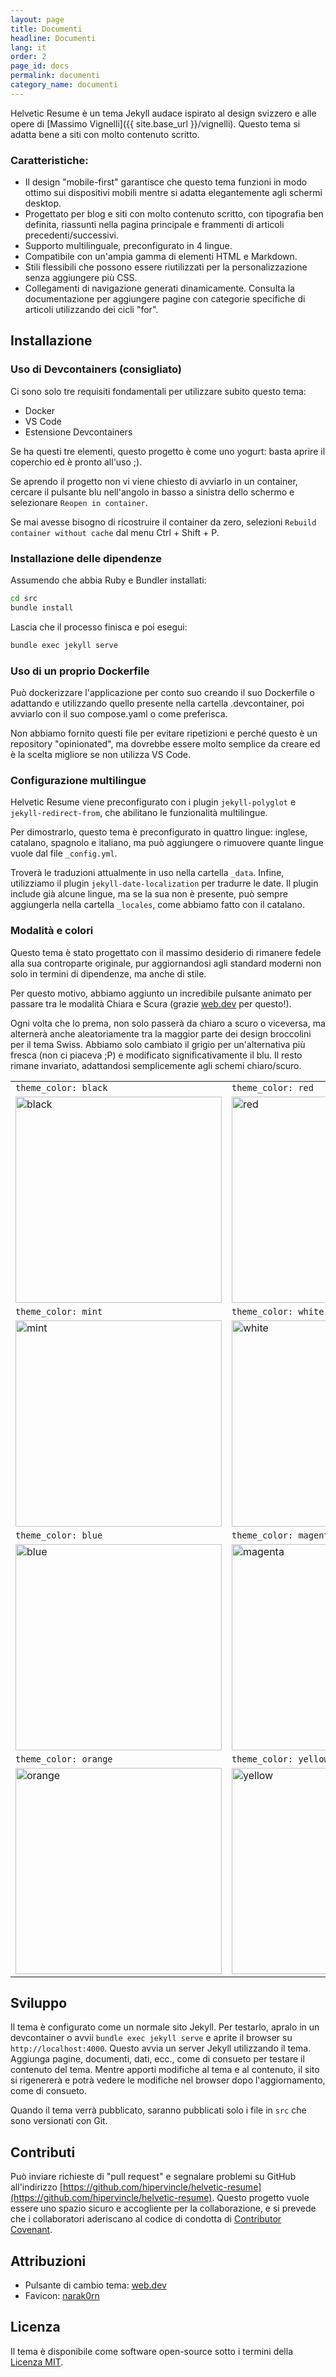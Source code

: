 ```yaml
---
layout: page
title: Documenti
headline: Documenti
lang: it
order: 2
page_id: docs
permalink: documenti
category_name: documenti
---
```


Helvetic Resume è un tema Jekyll audace ispirato al design svizzero e alle opere di [Massimo Vignelli]({{ site.base_url }}/vignelli). Questo tema si adatta bene a siti con molto contenuto scritto.

### Caratteristiche:
* Il design "mobile-first" garantisce che questo tema funzioni in modo ottimo sui dispositivi mobili mentre si adatta elegantemente agli schermi desktop.
* Progettato per blog e siti con molto contenuto scritto, con tipografia ben definita, riassunti nella pagina principale e frammenti di articoli precedenti/successivi.
* Supporto multilinguale, preconfigurato in 4 lingue.
* Compatibile con un'ampia gamma di elementi HTML e Markdown.
* Stili flessibili che possono essere riutilizzati per la personalizzazione senza aggiungere più CSS.
* Collegamenti di navigazione generati dinamicamente. Consulta la documentazione per aggiungere pagine con categorie specifiche di articoli utilizzando dei cicli "for".

## Installazione

### Uso di Devcontainers (consigliato)
Ci sono solo tre requisiti fondamentali per utilizzare subito questo tema:
- Docker
- VS Code
- Estensione Devcontainers

Se ha questi tre elementi, questo progetto è come uno yogurt: basta aprire il coperchio ed è pronto all'uso ;).

Se aprendo il progetto non vi viene chiesto di avviarlo in un container, cercare il pulsante blu nell'angolo in basso a sinistra dello schermo e selezionare `Reopen in container`.

Se mai avesse bisogno di ricostruire il container da zero, selezioni `Rebuild container without cache` dal menu Ctrl + Shift + P.

### Installazione delle dipendenze
Assumendo che abbia Ruby e Bundler installati:

```bash
cd src
bundle install
````
Lascia che il processo finisca e poi esegui:

```bash
bundle exec jekyll serve
```

### Uso di un proprio Dockerfile
Può dockerizzare l'applicazione per conto suo creando il suo Dockerfile o adattando e utilizzando quello presente nella cartella .devcontainer, poi avviarlo con il suo compose.yaml o come preferisca.

Non abbiamo fornito questi file per evitare ripetizioni e perché questo è un repository "opinionated", ma dovrebbe essere molto semplice da creare ed è la scelta migliore se non utilizza VS Code.

### Configurazione multilingue
Helvetic Resume viene preconfigurato con i plugin `jekyll-polyglot` e `jekyll-redirect-from`, che abilitano le funzionalità multilingue.

Per dimostrarlo, questo tema è preconfigurato in quattro lingue: inglese, catalano, spagnolo e italiano, ma può aggiungere o rimuovere quante lingue vuole dal file `_config.yml`.

Troverà le traduzioni attualmente in uso nella cartella `_data`. Infine, utilizziamo il plugin `jekyll-date-localization` per tradurre le date. Il plugin include già alcune lingue, ma se la sua non è presente, può sempre aggiungerla nella cartella `_locales`, come abbiamo fatto con il catalano.

### Modalità e colori
Questo tema è stato progettato con il massimo desiderio di rimanere fedele alla sua controparte originale, pur aggiornandosi agli standard moderni non solo in termini di dipendenze, ma anche di stile.

Per questo motivo, abbiamo aggiunto un incredibile pulsante animato per passare tra le modalità Chiara e Scura (grazie [web.dev](https://web.dev/patterns/theming/theme-switch) per questo!).

Ogni volta che lo prema, non solo passerà da chiaro a scuro o viceversa, ma alternerà anche aleatoriamente tra la maggior parte dei design broccolini per il tema Swiss. Abbiamo solo cambiato il grigio per un'alternativa più fresca (non ci piaceva ;P) e modificato significativamente il blu. Il resto rimane invariato, adattandosi semplicemente agli schemi chiaro/scuro.

|                                                                                                                                          |                                                                                                                                          |
|:-----------------------------------------------------------------------------------------------------------------------------------------|:-----------------------------------------------------------------------------------------------------------------------------------------|
| `theme_color: black`                                                                                                                     | `theme_color: red`                                                                                                                       |
| <img width="330" alt="black" src="{{ site.base_url }}/assets/images/theme_black.png">  | <img width="330" alt="red" src="{{ site.base_url }}/assets/images/theme_red.png">    |
| `theme_color: mint`                                                                                                                     | `theme_color: white`                                                                                                                      |
| <img width="330" alt="mint" src="{{ site.base_url }}/assets/images/theme_mint.png">  | <img width="330" alt="white" src="{{ site.base_url }}/assets/images/theme_white.png">   |
| `theme_color: blue`                                                                                                                      | `theme_color: magenta`                                                                                                                      |
| <img width="330" alt="blue" src="{{ site.base_url }}/assets/images/theme_blue.png">   | <img width="330" alt="magenta" src="{{ site.base_url }}/assets/images/theme_magenta.png">   |
| `theme_color: orange`                                                                                                                    | `theme_color: yellow`                                                                                                                    |
| <img width="330" alt="orange" src="{{ site.base_url }}/assets/images/theme_orange.png"> | <img width="330" alt="yellow" src="{{ site.base_url }}/assets/images/theme_yellow.png"> |

## Sviluppo
Il tema è configurato come un normale sito Jekyll. Per testarlo, apralo in un devcontainer o avvii `bundle exec jekyll serve` e aprite il browser su `http://localhost:4000`. Questo avvia un server Jekyll utilizzando il tema. Aggiunga pagine, documenti, dati, ecc., come di consueto per testare il contenuto del tema. Mentre apporti modifiche al tema e al contenuto, il sito si rigenererà e potrà vedere le modifiche nel browser dopo l'aggiornamento, come di consueto.

Quando il tema verrà pubblicato, saranno pubblicati solo i file in `src` che sono versionati con Git.

## Contributi
Può inviare richieste di "pull request" e segnalare problemi su GitHub all'indirizzo [https://github.com/hipervincle/helvetic-resume](https://github.com/hipervincle/helvetic-resume). Questo progetto vuole essere uno spazio sicuro e accogliente per la collaborazione, e si prevede che i collaboratori aderiscano al codice di condotta di [Contributor Covenant](http://contributor-covenant.org).

## Attribuzioni
- Pulsante di cambio tema: [web.dev](https://web.dev/patterns/theming/theme-switch)
- Favicon: [narak0rn](https://www.flaticon.com/free-icons/swiss-army-knife)

## Licenza
Il tema è disponibile come software open-source sotto i termini della [Licenza MIT](http://opensource.org/licenses/MIT).

